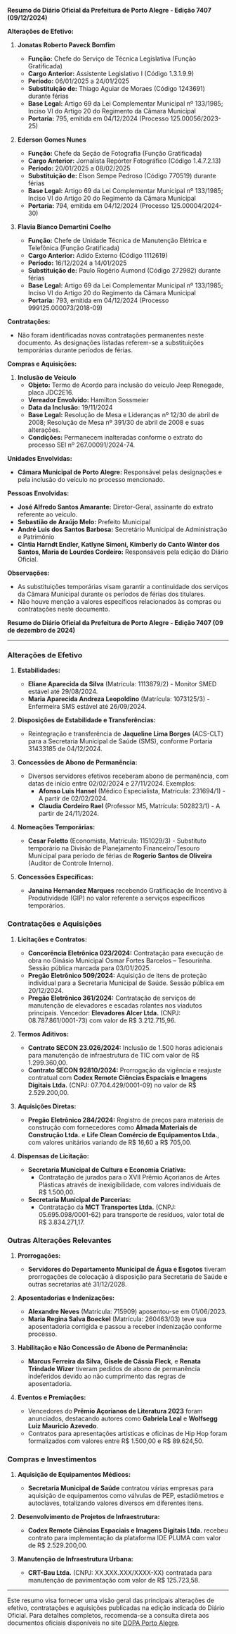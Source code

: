 **Resumo do Diário Oficial da Prefeitura de Porto Alegre - Edição 7407 (09/12/2024)**

**Alterações de Efetivo:**

1. **Jonatas Roberto Paveck Bomfim**
   - **Função:** Chefe do Serviço de Técnica Legislativa (Função Gratificada)
   - **Cargo Anterior:** Assistente Legislativo I (Código 1.3.1.9.9)
   - **Período:** 06/01/2025 a 24/01/2025
   - **Substituição de:** Thiago Aguiar de Moraes (Código 1243691) durante férias
   - **Base Legal:** Artigo 69 da Lei Complementar Municipal nº 133/1985; Inciso VI do Artigo 20 do Regimento da Câmara Municipal
   - **Portaria:** 795, emitida em 04/12/2024 (Processo 125.00056/2023-25)

2. **Ederson Gomes Nunes**
   - **Função:** Chefe da Seção de Fotografia (Função Gratificada)
   - **Cargo Anterior:** Jornalista Repórter Fotográfico (Código 1.4.7.2.13)
   - **Período:** 20/01/2025 a 08/02/2025
   - **Substituição de:** Elson Sempe Pedroso (Código 770519) durante férias
   - **Base Legal:** Artigo 69 da Lei Complementar Municipal nº 133/1985; Inciso VI do Artigo 20 do Regimento da Câmara Municipal
   - **Portaria:** 794, emitida em 04/12/2024 (Processo 125.00004/2024-30)

3. **Flavia Bianco Demartini Coelho**
   - **Função:** Chefe de Unidade Técnica de Manutenção Elétrica e Telefônica (Função Gratificada)
   - **Cargo Anterior:** Adido Externo (Código 1112619)
   - **Período:** 16/12/2024 a 14/01/2025
   - **Substituição de:** Paulo Rogério Aumond (Código 272982) durante férias
   - **Base Legal:** Artigo 69 da Lei Complementar Municipal nº 133/1985; Inciso VI do Artigo 20 do Regimento da Câmara Municipal
   - **Portaria:** 793, emitida em 04/12/2024 (Processo 999125.000073/2018-09)

**Contratações:**

- Não foram identificadas novas contratações permanentes neste documento. As designações listadas referem-se a substituições temporárias durante períodos de férias.

**Compras e Aquisições:**

1. **Inclusão de Veículo**
   - **Objeto:** Termo de Acordo para inclusão do veículo Jeep Renegade, placa JDC2E16.
   - **Vereador Envolvido:** Hamilton Sossmeier
   - **Data da Inclusão:** 19/11/2024
   - **Base Legal:** Resolução de Mesa e Lideranças nº 12/30 de abril de 2008; Resolução de Mesa nº 391/30 de abril de 2008 e suas alterações.
   - **Condições:** Permanecem inalteradas conforme o extrato do processo SEI nº 267.00091/2024-74.

**Unidades Envolvidas:**

- **Câmara Municipal de Porto Alegre:** Responsável pelas designações e pela inclusão do veículo no processo mencionado.

**Pessoas Envolvidas:**

- **José Alfredo Santos Amarante:** Diretor-Geral, assinante do extrato referente ao veículo.
- **Sebastião de Araújo Melo:** Prefeito Municipal
- **André Luis dos Santos Barbosa:** Secretário Municipal de Administração e Patrimônio
- **Cíntia Harndt Endler, Katlyne Simoni, Kimberly do Canto Winter dos Santos, Maria de Lourdes Cordeiro:** Responsáveis pela edição do Diário Oficial.

**Observações:**

- As substituições temporárias visam garantir a continuidade dos serviços da Câmara Municipal durante os períodos de férias dos titulares.
- Não houve menção a valores específicos relacionados às compras ou contratações neste documento.

**Resumo do Diário Oficial da Prefeitura de Porto Alegre - Edição 7407 (09 de dezembro de 2024)**

---

### **Alterações de Efetivo**

1. **Estabilidades:**
   - **Eliane Aparecida da Silva** (Matrícula: 1113879/2) - Monitor SMED estável até 29/08/2024.
   - **Maria Aparecida Andreza Leopoldino** (Matrícula: 1073125/3) - Enfermeira SMS estável até 26/09/2024.

2. **Disposições de Estabilidade e Transferências:**
   - Reintegração e transferência de **Jaqueline Lima Borges** (ACS-CLT) para a Secretaria Municipal de Saúde (SMS), conforme Portaria 31433185 de 04/12/2024.

3. **Concessões de Abono de Permanência:**
   - Diversos servidores efetivos receberam abono de permanência, com datas de início entre 02/02/2024 e 27/11/2024. Exemplos:
     - **Afonso Luis Hansel** (Médico Especialista, Matrícula: 231694/1) - A partir de 02/02/2024.
     - **Claudia Cordeiro Rael** (Professor M5, Matrícula: 502823/1) - A partir de 24/11/2024.

4. **Nomeações Temporárias:**
   - **Cesar Foletto** (Economista, Matrícula: 1151029/3) - Substituto temporário na Divisão de Planejamento Financeiro/Tesouro Municipal para período de férias de **Rogerio Santos de Oliveira** (Auditor de Controle Interno).

5. **Concessões Específicas:**
   - **Janaina Hernandez Marques** recebendo Gratificação de Incentivo à Produtividade (GIP) no valor referente a serviços específicos temporários.

### **Contratações e Aquisições**

1. **Licitações e Contratos:**
   - **Concorência Eletrônica 023/2024:** Contratação para execução de obra no Ginásio Municipal Osmar Fortes Barcelos – Tesourinha. Sessão pública marcada para 03/01/2025.
   - **Pregão Eletrônico 509/2024:** Aquisição de itens de proteção individual para a Secretaria Municipal de Saúde. Sessão pública em 20/12/2024.
   - **Pregão Eletrônico 361/2024:** Contratação de serviços de manutenção de elevadores e escadas rolantes nos viadutos principais. Vencedor: **Elevadores Alcer Ltda.** (CNPJ: 08.787.861/0001-73) com valor de R$ 3.212.715,96.

2. **Termos Aditivos:**
   - **Contrato SECON 23.026/2024:** Inclusão de 1.500 horas adicionais para manutenção de infraestrutura de TIC com valor de R$ 1.299.360,00.
   - **Contrato SECON 92810/2024:** Prorrogação da vigência e reajuste contratual com **Codex Remote Ciências Espaciais e Imagens Digitais Ltda.** (CNPJ: 07.704.429/0001-09) no valor de R$ 2.529.200,00.

3. **Aquisições Diretas:**
   - **Pregão Eletrônico 284/2024:** Registro de preços para materiais de construção com fornecedores como **Almada Materiais de Construção Ltda.** e **Life Clean Comércio de Equipamentos Ltda.**, com valores unitários variando de R$ 16,60 a R$ 705,00.

4. **Dispensas de Licitação:**
   - **Secretaria Municipal de Cultura e Economia Criativa:**
     - Contratação de jurados para o XVII Prêmio Açorianos de Artes Plásticas através de inexigibilidade, com valores individuais de R$ 1.500,00.
   - **Secretaria Municipal de Parcerias:**
     - Contratação da **MCT Transportes Ltda.** (CNPJ: 05.695.098/0001-62) para transporte de resíduos, valor total de R$ 3.834.271,17.

### **Outras Alterações Relevantes**

1. **Prorrogações:**
   - **Servidores do Departamento Municipal de Água e Esgotos** tiveram prorrogações de colocação à disposição para Secretaria de Saúde e outras secretarias até 31/12/2028.

2. **Aposentadorias e Indenizações:**
   - **Alexandre Neves** (Matrícula: 715909) aposentou-se em 01/06/2023.
   - **Maria Regina Salva Boeckel** (Matrícula: 260463/03) teve sua aposentadoria corrigida e passou a receber indenização conforme processo.

3. **Habilitação e Não Concessão de Abono de Permanência:**
   - **Marcus Ferreira da Silva**, **Gisele de Cássia Fleck**, e **Renata Trindade Wizer** tiveram pedidos de abono de permanência indeferidos devido ao não cumprimento das regras de aposentadoria.

4. **Eventos e Premiações:**
   - Vencedores do **Prêmio Açorianos de Literatura 2023** foram anunciados, destacando autores como **Gabriela Leal** e **Wolfsegg Luiz Mauricio Azevedo**.
   - Contratos para apresentações artísticas e oficinas de Hip Hop foram formalizados com valores entre R$ 1.500,00 e R$ 89.624,50.

### **Compras e Investimentos**

1. **Aquisição de Equipamentos Médicos:**
   - **Secretaria Municipal de Saúde** contratou várias empresas para aquisição de equipamentos como válvulas de PEP, estadiômetros e autoclaves, totalizando valores diversos em diferentes itens.

2. **Desenvolvimento de Projetos de Infraestrutura:**
   - **Codex Remote Ciências Espaciais e Imagens Digitais Ltda.** recebeu contrato para implementação da plataforma IDE PLUMA com valor de R$ 2.529.200,00.

3. **Manutenção de Infraestrutura Urbana:**
   - **CRT-Bau Ltda.** (CNPJ: XX.XXX.XXX/XXXX-XX) contratada para manutenção de pavimentação com valor de R$ 125.723,58.

---

Este resumo visa fornecer uma visão geral das principais alterações de efetivo, contratações e aquisições publicadas na edição indicada do Diário Oficial. Para detalhes completos, recomenda-se a consulta direta aos documentos oficiais disponíveis no site [DOPA Porto Alegre](http://www.portoalegre.rs.gov.br/dopa/).